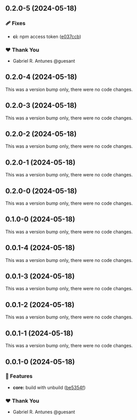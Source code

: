 ## 0.2.0-5 (2024-05-18)


### 🩹 Fixes

- **ci:** npm access token ([e037ccb](https://github.com/guesant/unispec/commit/e037ccb))

### ❤️  Thank You

- Gabriel R. Antunes @guesant

## 0.2.0-4 (2024-05-18)

This was a version bump only, there were no code changes.

## 0.2.0-3 (2024-05-18)

This was a version bump only, there were no code changes.

## 0.2.0-2 (2024-05-18)

This was a version bump only, there were no code changes.

## 0.2.0-1 (2024-05-18)

This was a version bump only, there were no code changes.

## 0.2.0-0 (2024-05-18)

This was a version bump only, there were no code changes.

## 0.1.0-0 (2024-05-18)

This was a version bump only, there were no code changes.

## 0.0.1-4 (2024-05-18)

This was a version bump only, there were no code changes.

## 0.0.1-3 (2024-05-18)

This was a version bump only, there were no code changes.

## 0.0.1-2 (2024-05-18)

This was a version bump only, there were no code changes.

## 0.0.1-1 (2024-05-18)

This was a version bump only, there were no code changes.

## 0.0.1-0 (2024-05-18)


### 🚀 Features

- **core:** build with unbuild ([be5354f](https://github.com/guesant/unispec/commit/be5354f))

### ❤️  Thank You

- Gabriel R. Antunes @guesant